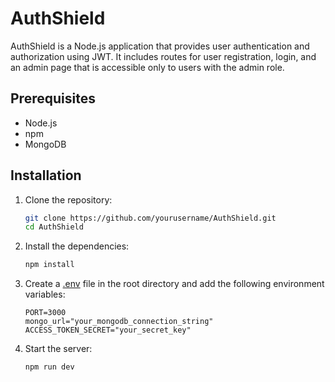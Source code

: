 # AuthShield

AuthShield is a Node.js application that provides user authentication and authorization using JWT. It includes routes for user registration, login, and an admin page that is accessible only to users with the admin role.

## Prerequisites

- Node.js
- npm
- MongoDB

## Installation

1. Clone the repository:

    ```sh
    git clone https://github.com/yourusername/AuthShield.git
    cd AuthShield
    ```

2. Install the dependencies:

    ```sh
    npm install
    ```

3. Create a [.env](http://_vscodecontentref_/0) file in the root directory and add the following environment variables:

    ```properties
    PORT=3000
    mongo_url="your_mongodb_connection_string"
    ACCESS_TOKEN_SECRET="your_secret_key"
    ```

4. Start the server:

    ```sh
    npm run dev
    ```

